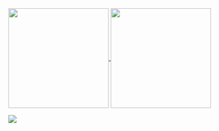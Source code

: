 <a href="https://github.com/Pawi1">
  <img height=200 align="center" src="https://github-readme-stats.vercel.app/api?username=pawi1&theme=github_dark" />
</a>
<a href="https://github.com/Pawi1">
  <img height=200 align="center" src="https://github-readme-stats.vercel.app/api/top-langs?username=pawi1&layout=compact&langs_count=8&card_width=320&theme=github_dark" />
</a>

[![](https://visitcount.itsvg.in/api?id=Pawi1&label=Profile%20Views&color=12&icon=0&pretty=false)](https://visitcount.itsvg.in)
